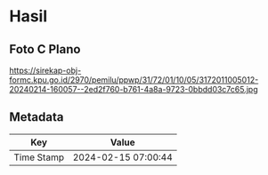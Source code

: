 # Hasil

## Foto C Plano

https://sirekap-obj-formc.kpu.go.id/2970/pemilu/ppwp/31/72/01/10/05/3172011005012-20240214-160057--2ed2f760-b761-4a8a-9723-0bbdd03c7c65.jpg


## Metadata

| Key        | Value               |
| ---------- | ------------------- |
| Time Stamp | 2024-02-15 07:00:44 |



